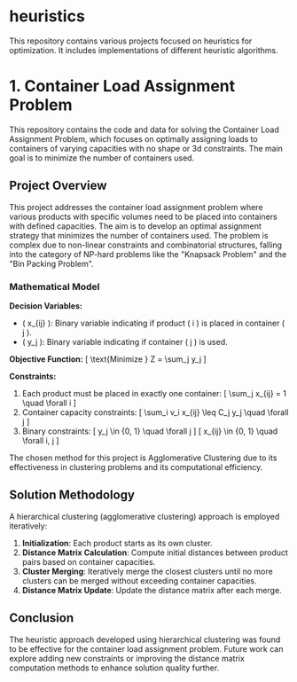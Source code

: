 # heuristics
This repository contains various projects focused on heuristics for optimization. It includes implementations of different heuristic algorithms.

# 1. Container Load Assignment Problem

This repository contains the code and data for solving the Container Load Assignment Problem, which focuses on optimally assigning loads to containers of varying capacities with no shape or 3d constraints. The main goal is to minimize the number of containers used.

## Project Overview

This project addresses the container load assignment problem where various products with specific volumes need to be placed into containers with defined capacities. The aim is to develop an optimal assignment strategy that minimizes the number of containers used. The problem is complex due to non-linear constraints and combinatorial structures, falling into the category of NP-hard problems like the "Knapsack Problem" and the "Bin Packing Problem".

### Mathematical Model

**Decision Variables:**
- \( x_{ij} \): Binary variable indicating if product \( i \) is placed in container \( j \).
- \( y_j \): Binary variable indicating if container \( j \) is used.

**Objective Function:**
\[ \text{Minimize } Z = \sum_j y_j \]

**Constraints:**
1. Each product must be placed in exactly one container:
\[ \sum_j x_{ij} = 1 \quad \forall i \]
2. Container capacity constraints:
\[ \sum_i v_i x_{ij} \leq C_j y_j \quad \forall j \]
3. Binary constraints:
\[ y_j \in \{0, 1\} \quad \forall j \]
\[ x_{ij} \in \{0, 1\} \quad \forall i, j \]

The chosen method for this project is Agglomerative Clustering due to its effectiveness in clustering problems and its computational efficiency.

## Solution Methodology

A hierarchical clustering (agglomerative clustering) approach is employed iteratively:
1. **Initialization**: Each product starts as its own cluster.
2. **Distance Matrix Calculation**: Compute initial distances between product pairs based on container capacities.
3. **Cluster Merging**: Iteratively merge the closest clusters until no more clusters can be merged without exceeding container capacities.
4. **Distance Matrix Update**: Update the distance matrix after each merge.

## Conclusion

The heuristic approach developed using hierarchical clustering was found to be effective for the container load assignment problem. Future work can explore adding new constraints or improving the distance matrix computation methods to enhance solution quality further.

